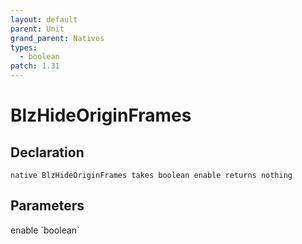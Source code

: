 ```yaml
---
layout: default
parent: Unit
grand_parent: Natives
types:
  - boolean
patch: 1.31
---
```


# BlzHideOriginFrames

## Declaration

```
native BlzHideOriginFrames takes boolean enable returns nothing
```

## Parameters
<dl>
  <dt>enable `boolean`</dt>
  <dd></dd>
</dl>